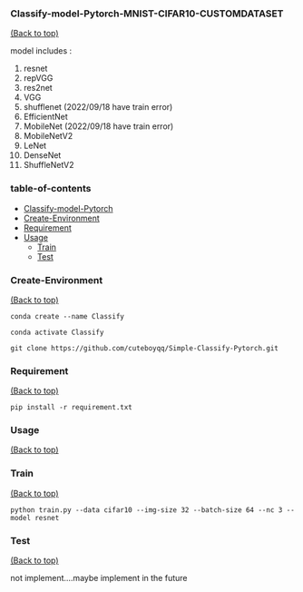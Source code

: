 ### Classify-model-Pytorch-MNIST-CIFAR10-CUSTOMDATASET
[(Back to top)](#table-of-contents)

model includes :
1. resnet
2. repVGG
3. res2net
4. VGG
5. shufflenet (2022/09/18 have train error)
6. EfficientNet
7. MobileNet (2022/09/18 have train error)
8. MobileNetV2
9. LeNet
10. DenseNet
11. ShuffleNetV2

<!-- Add a demo for your project -->

<!-- After you have written about your project, it is a good idea to have a demo/preview(**video/gif/screenshots** are good options) of your project so that people can know what to expect in your project. You could also add the demo in the previous section with the product description.

Here is a random GIF as a placeholder.

![Random GIF](https://media.giphy.com/media/ZVik7pBtu9dNS/giphy.gif) -->

### table-of-contents
- [Classify-model-Pytorch](#Classify-model-Pytorch-MNIST-CIFAR10-CUSTOMDATASET)
- [Create-Environment](#Create-Environment)
- [Requirement](#Requirement)
- [Usage](#usage)
    - [Train](#Train)
    - [Test](#Test)


### Create-Environment
[(Back to top)](#table-of-contents)

```
conda create --name Classify
```
```
conda activate Classify
```
```
git clone https://github.com/cuteboyqq/Simple-Classify-Pytorch.git
```
### Requirement
[(Back to top)](#table-of-contents)

```
pip install -r requirement.txt
```


### Usage
[(Back to top)](#table-of-contents)


### Train
[(Back to top)](#table-of-contents)
```
python train.py --data cifar10 --img-size 32 --batch-size 64 --nc 3 --model resnet
```
### Test
[(Back to top)](#table-of-contents)

not implement....maybe implement in the future
